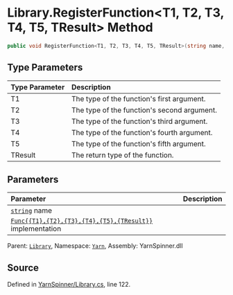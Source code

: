 # Library.RegisterFunction<T1, T2, T3, T4, T5, TResult> Method


```csharp
public void RegisterFunction<T1, T2, T3, T4, T5, TResult>(string name, Func<T1, T2, T3, T4, T5, TResult> implementation)
```

## Type Parameters
|Type Parameter|Description|
|:---|:---|
|T1|The type of the function's first argument.|
|T2|The type of the function's second argument.|
|T3|The type of the function's third argument.|
|T4|The type of the function's fourth argument.|
|T5|The type of the function's fifth argument.|
|TResult|The return type of the function.|
## Parameters
|Parameter|Description|
|:---|:---|
|[`string`](https://docs.microsoft.com/dotnet/api/System.String) name||
|[`Func{{T1},{T2},{T3},{T4},{T5},{TResult}}`](https://docs.microsoft.com/dotnet/api/System.Func{{T1},{T2},{T3},{T4},{T5},{TResult}}) implementation||


<div class="class-metadata">

Parent: [`Library`](/api/csharp/yarn/library.md), Namespace: [`Yarn`](/api/csharp/yarn/README.md), Assembly: YarnSpinner.dll
</div>

## Source
Defined in [YarnSpinner/Library.cs](https://github.com/YarnSpinnerTool/YarnSpinner//blob/develop/YarnSpinner/Library.cs#L122), line 122.
